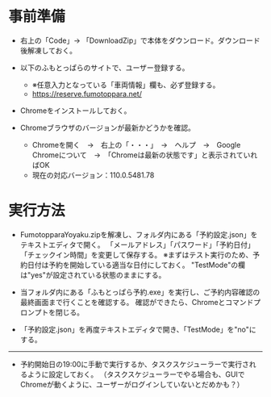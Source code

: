 # 事前準備

* 右上の「Code」→ 「DownloadZip」で本体をダウンロード。ダウンロード後解凍しておく。

* 以下のふもとっぱらのサイトで、ユーザー登録する。
  * ※任意入力となっている「車両情報」欄も、必ず登録する。
  * https://reserve.fumotoppara.net/

* Chromeをインストールしておく。 

* Chromeブラウザのバージョンが最新かどうかを確認。
  * Chromeを開く　→　右上の「・・・」　→　ヘルプ　→　Google Chromeについて　→　「Chromeは最新の状態です」と表示されていればOK
  * 現在の対応バージョン：110.0.5481.78

# 実行方法
* FumotopparaYoyaku.zipを解凍し、フォルダ内にある「予約設定.json」をテキストエディタで開く。
「メールアドレス」「パスワード」「予約日付」「チェックイン時間」を変更して保存する。
※まずはテスト実行のため、予約日付は予約を開始している適当な日付にしておく。
"TestMode"の欄は"yes"が設定されている状態のままにする。

* 当フォルダ内にある「ふもとっぱら予約.exe」を実行し、ご予約内容確認の最終画面まで行くことを確認する。
確認ができたら、Chromeとコマンドプロンプトを閉じる。

* 「予約設定.json」を再度テキストエディタで開き、「TestMode」を"no"にする。

-------------------------------------------------------------------------------------------------------------------------------
* 予約開始日の19:00に手動で実行するか、タスクスケジューラーで実行されるように設定しておく。
（タスクスケジューラーでやる場合も、GUIでChromeが動くように、ユーザーがログインしていないとだめかも？）
